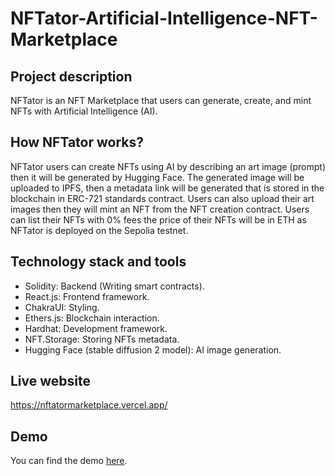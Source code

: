 # NFTator-Artificial-Intelligence-NFT-Marketplace

## Project description
NFTator is an NFT Marketplace that users can generate, create, and mint NFTs with Artificial Intelligence (AI).

## How NFTator works?
NFTator users can create NFTs using AI by describing an art image (prompt) then it will be generated by Hugging Face. The generated image will be uploaded to IPFS, then a metadata link will be generated that is stored in the blockchain in ERC-721 standards contract. Users can also upload their art images then they will mint an NFT from the NFT creation contract. Users can list their NFTs with 0% fees the price of their NFTs will be in ETH as NFTator is deployed on the Sepolia testnet.


## Technology stack and tools
* Solidity: Backend (Writing smart contracts).
* React.js: Frontend framework.
* ChakraUI: Styling.
* Ethers.js: Blockchain interaction.
* Hardhat: Development framework.
* NFT.Storage: Storing NFTs metadata.
* Hugging Face (stable diffusion 2 model): AI image generation.
  
## Live website
https://nftatormarketplace.vercel.app/

## Demo 
You can find the demo [here](https://www.linkedin.com/feed/update/urn:li:activity:7077706572537171968/).
  

